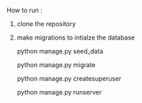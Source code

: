 How to run :
1) clone the repository
2) make migrations to intialze the database

   python manage.py seed_data

   python manage.py migrate

   python manage.py createsuperuser


   python manage.py runserver

